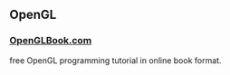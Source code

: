 ## OpenGL

### [OpenGLBook.com](http://openglbook.com/)

free OpenGL programming tutorial in online book format.